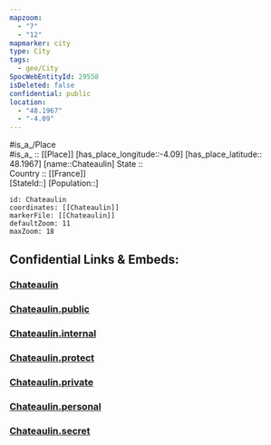 ```yaml
---
mapzoom:
  - "7"
  - "12"
mapmarker: city
type: City
tags:
  - geo/City
SpocWebEntityId: 29558
isDeleted: false
confidential: public
location:
  - "48.1967"
  - "-4.09"
---
```

#is_a_/Place  
#is_a_ :: [[Place]] 
[has_place_longitude::-4.09] 
[has_place_latitude:: 48.1967] 
[name::Chateaulin] 
State ::  
Country :: [[France]]  
[StateId::] 
[Population::] 



```leaflet
id: Chateaulin
coordinates: [[Chateaulin]] 
markerFile: [[Chateaulin]] 
defaultZoom: 11 
maxZoom: 18
```


## Confidential Links & Embeds: 

### [Chateaulin](/_Standards/Earth/Continent/Europe/Europe~West/France/regions~France/Bretagne/Chateaulin.md) 

### [Chateaulin.public](/_public/Earth/Continent/Europe/Europe~West/France/regions~France/Bretagne/Chateaulin.public.md) 

### [Chateaulin.internal](/_internal/Earth/Continent/Europe/Europe~West/France/regions~France/Bretagne/Chateaulin.internal.md) 

### [Chateaulin.protect](/_protect/Earth/Continent/Europe/Europe~West/France/regions~France/Bretagne/Chateaulin.protect.md) 

### [Chateaulin.private](/_private/Earth/Continent/Europe/Europe~West/France/regions~France/Bretagne/Chateaulin.private.md) 

### [Chateaulin.personal](/_personal/Earth/Continent/Europe/Europe~West/France/regions~France/Bretagne/Chateaulin.personal.md) 

### [Chateaulin.secret](/_secret/Earth/Continent/Europe/Europe~West/France/regions~France/Bretagne/Chateaulin.secret.md)

